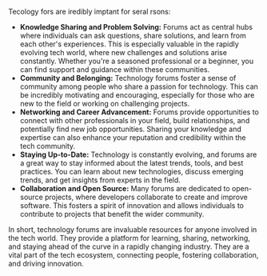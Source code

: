 Tecology fors are iredibly imptant for seral rsons:

* **Knowledge Sharing and Problem Solving:** Forums act as central hubs where individuals can ask questions, share solutions, and learn from each other's experiences. This is especially valuable in the rapidly evolving tech world, where new challenges and solutions arise constantly. Whether you're a seasoned professional or a beginner, you can find support and guidance within these communities.
* **Community and Belonging:** Technology forums foster a sense of community among people who share a passion for technology. This can be incredibly motivating and encouraging, especially for those who are new to the field or working on challenging projects. 
* **Networking and Career Advancement:** Forums provide opportunities to connect with other professionals in your field, build relationships, and potentially find new job opportunities. Sharing your knowledge and expertise can also enhance your reputation and credibility within the tech community.
* **Staying Up-to-Date:** Technology is constantly evolving, and forums are a great way to stay informed about the latest trends, tools, and best practices. You can learn about new technologies, discuss emerging trends, and get insights from experts in the field.
* **Collaboration and Open Source:** Many forums are dedicated to open-source projects, where developers collaborate to create and improve software. This fosters a spirit of innovation and allows individuals to contribute to projects that benefit the wider community.

In short, technology forums are invaluable resources for anyone involved in the tech world. They provide a platform for learning, sharing, networking, and staying ahead of the curve in a rapidly changing industry. They are a vital part of the tech ecosystem, connecting people, fostering collaboration, and driving innovation. 